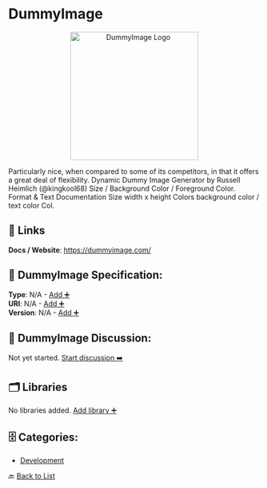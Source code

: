 # DummyImage
<p align="center">
    <img width="256" src="https://raw.githubusercontent.com/apis-list/apis-list/main/apis/dummyimage/logo_256x256.png" alt="DummyImage Logo"/>
</p>
Particularly nice, when compared to some of its competitors, in that it offers a great deal of flexibility. Dynamic Dummy Image Generator by Russell Heimlich (@kingkool68) Size / Background Color / Foreground Color. Format & Text Documentation Size width x height Colors background color / text color Col.

##  🔗 Links
**Docs / Website**: https://dummyimage.com/

## 🧬 DummyImage Specification:
**Type**: N/A - [Add ➕](https://github.com/apis-list/apis-list/edit/main/apis.yaml#L5675)  
**URI**: N/A - [Add ➕](https://github.com/apis-list/apis-list/edit/main/apis.yaml#L5675)  
**Version**: N/A - [Add ➕](https://github.com/apis-list/apis-list/edit/main/apis.yaml#L5675)

## 💬 DummyImage Discussion:
Not yet started. [Start discussion ➡️](https://github.com/apis-list/apis-list/discussions/new)

## 🗂️ Libraries

No libraries added. [Add library ➕](https://github.com/apis-list/apis-list/edit/main/apis.yaml#L5675)    


## 🗄️ Categories:
- [Development](https://github.com/apis-list/apis-list#development-)

🔙  [Back to List](https://github.com/apis-list/apis-list)
